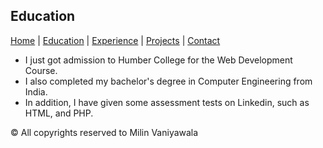 ## Education

[Home](index.markdown) | [Education](education.markdown) | [Experience](experience.markdown) | [Projects](project.markdown) | [Contact](contact.markdown)

- I just got admission to Humber College for the Web Development Course.
- I also completed my bachelor's degree in Computer Engineering from India.
- In addition, I have given some assessment tests on Linkedin, such as HTML, and PHP.

© All copyrights reserved to Milin Vaniyawala
